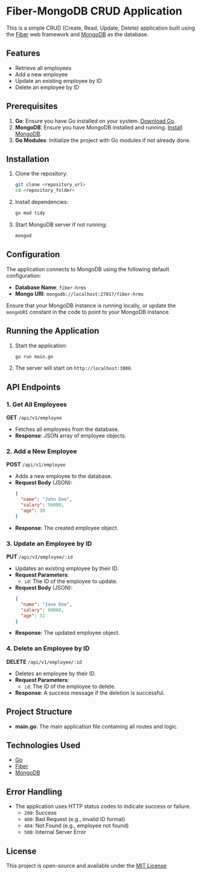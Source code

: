# Fiber-MongoDB CRUD Application

This is a simple CRUD (Create, Read, Update, Delete) application built using the [Fiber](https://gofiber.io/) web framework and [MongoDB](https://www.mongodb.com/) as the database.

## Features
- Retrieve all employees
- Add a new employee
- Update an existing employee by ID
- Delete an employee by ID

## Prerequisites

1. **Go**: Ensure you have Go installed on your system. [Download Go](https://golang.org/dl/).
2. **MongoDB**: Ensure you have MongoDB installed and running. [Install MongoDB](https://docs.mongodb.com/manual/installation/).
3. **Go Modules**: Initialize the project with Go modules if not already done.

## Installation

1. Clone the repository:
   ```sh
   git clone <repository_url>
   cd <repository_folder>
   ```

2. Install dependencies:
   ```sh
   go mod tidy
   ```

3. Start MongoDB server if not running:
   ```sh
   mongod
   ```

## Configuration

The application connects to MongoDB using the following default configuration:
- **Database Name**: `fiber-hrms`
- **Mongo URI**: `mongodb://localhost:27017/fiber-hrms`

Ensure that your MongoDB instance is running locally, or update the `mongoURI` constant in the code to point to your MongoDB instance.

## Running the Application

1. Start the application:
   ```sh
   go run main.go
   ```

2. The server will start on `http://localhost:3000`.

## API Endpoints

### 1. Get All Employees
**GET** `/api/v1/employee`

- Fetches all employees from the database.
- **Response**: JSON array of employee objects.

### 2. Add a New Employee
**POST** `/api/v1/employee`

- Adds a new employee to the database.
- **Request Body** (JSON):
  ```json
  {
    "name": "John Doe",
    "salary": 50000,
    "age": 30
  }
  ```
- **Response**: The created employee object.

### 3. Update an Employee by ID
**PUT** `/api/v1/employee/:id`

- Updates an existing employee by their ID.
- **Request Parameters**:
  - `id`: The ID of the employee to update.
- **Request Body** (JSON):
  ```json
  {
    "name": "Jane Doe",
    "salary": 60000,
    "age": 32
  }
  ```
- **Response**: The updated employee object.

### 4. Delete an Employee by ID
**DELETE** `/api/v1/employee/:id`

- Deletes an employee by their ID.
- **Request Parameters**:
  - `id`: The ID of the employee to delete.
- **Response**: A success message if the deletion is successful.

## Project Structure

- **main.go**: The main application file containing all routes and logic.

## Technologies Used
- [Go](https://golang.org/)
- [Fiber](https://gofiber.io/)
- [MongoDB](https://www.mongodb.com/)

## Error Handling
- The application uses HTTP status codes to indicate success or failure.
  - `200`: Success
  - `400`: Bad Request (e.g., invalid ID format)
  - `404`: Not Found (e.g., employee not found)
  - `500`: Internal Server Error

## License
This project is open-source and available under the [MIT License](LICENSE)
